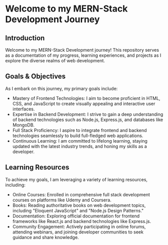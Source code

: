 # Welcome to my MERN-Stack Development Journey 

<h2>Introduction</h2>

<p>Welcome to my MERN-Stack Development journey! This repository serves as a documentation of my progress, learning experiences, and projects as I explore the diverse realms of web development.</p>

<h2>Goals & Objectives</h2>

<p> As I embark on this journey, my primary goals include:

<ul>
  <li>Mastery of Frontend Technologies: I aim to become proficient in HTML, CSS, and JavaScript to create visually appealing and interactive user interfaces. </li>
   <li> Expertise in Backend Development: I strive to gain a deep understanding of backend technologies such as Node.js, Express.js, and databases like MongoDB.</li>
  <li>Full Stack Proficiency: I aspire to integrate frontend and backend technologies seamlessly to build full-fledged web applications.</li>
  <li>Continuous Learning: I am committed to lifelong learning, staying updated with the latest industry trends, and honing my skills as a developer.</li>
</ul>
  </p>

<h2>Learning Resources</h2>

<p>To achieve my goals, I am leveraging a variety of learning resources, including:</p>

<ul>
  <li>Online Courses: Enrolled in comprehensive full stack development courses on platforms like Udemy and Coursera.</li>
  <li>Books: Reading authoritative books on web development topics, including "Eloquent JavaScript" and "Node.js Design Patterns."</li>
  <li>Documentation: Exploring official documentation for frontend frameworks like React.js and backend technologies like Express.js.</li>
  <li>Community Engagement: Actively participating in online forums, attending webinars, and joining developer communities to seek guidance and share knowledge.</li>
</ul>
